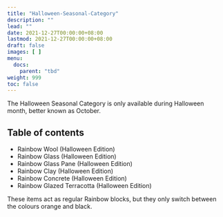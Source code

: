 ```yaml
---
title: "Halloween-Seasonal-Category"
description: ""
lead: ""
date: 2021-12-27T00:00:00+08:00
lastmod: 2021-12-27T00:00:00+08:00
draft: false
images: [ ]
menu:
  docs:
    parent: "tbd"
weight: 999
toc: false
---
```


The Halloween Seasonal Category is only available during Halloween month, better known as October.

## Table of contents

- Rainbow Wool (Halloween Edition)
- Rainbow Glass (Halloween Edition)
- Rainbow Glass Pane (Halloween Edition)
- Rainbow Clay (Halloween Edition)
- Rainbow Concrete (Halloween Edition)
- Rainbow Glazed Terracotta (Halloween Edition)

These items act as regular Rainbow blocks, but they only switch between the colours orange and black.

